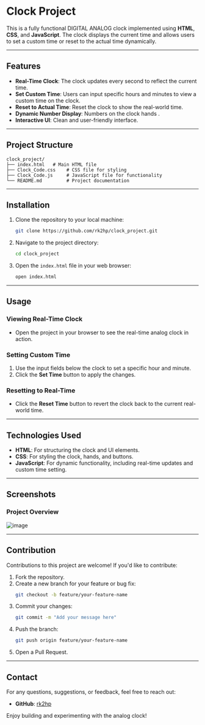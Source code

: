 # Clock Project

This is a fully functional DIGITAL ANALOG clock implemented using **HTML**, **CSS**, and **JavaScript**. The clock displays the current time and allows users to set a custom time or reset to the actual time dynamically.

---

## Features

- **Real-Time Clock**: The clock updates every second to reflect the current time.
- **Set Custom Time**: Users can input specific hours and minutes to view a custom time on the clock.
- **Reset to Actual Time**: Reset the clock to show the real-world time.
- **Dynamic Number Display**: Numbers on the clock hands .
- **Interactive UI**: Clean and user-friendly interface.

---

## Project Structure

```
clock_project/
├── index.html   # Main HTML file
├── Clock_Code.css    # CSS file for styling
├── Clock_Code.js     # JavaScript file for functionality
└── README.md         # Project documentation
```

---

## Installation

1. Clone the repository to your local machine:
   ```bash
   git clone https://github.com/rk2hp/clock_project.git
   ```

2. Navigate to the project directory:
   ```bash
   cd clock_project
   ```

3. Open the `index.html` file in your web browser:
   ```bash
   open index.html
   ```

---

## Usage

### Viewing Real-Time Clock
- Open the project in your browser to see the real-time analog clock in action.

### Setting Custom Time
1. Use the input fields below the clock to set a specific hour and minute.
2. Click the **Set Time** button to apply the changes.

### Resetting to Real-Time
- Click the **Reset Time** button to revert the clock back to the current real-world time.

---

## Technologies Used

- **HTML**: For structuring the clock and UI elements.
- **CSS**: For styling the clock, hands, and buttons.
- **JavaScript**: For dynamic functionality, including real-time updates and custom time setting.

---

## Screenshots

### Project Overview
![image](https://github.com/user-attachments/assets/10280e0c-6fd5-4f04-983f-ef5ce287677f)


---

## Contribution

Contributions to this project are welcome! If you'd like to contribute:

1. Fork the repository.
2. Create a new branch for your feature or bug fix:
   ```bash
   git checkout -b feature/your-feature-name
   ```
3. Commit your changes:
   ```bash
   git commit -m "Add your message here"
   ```
4. Push the branch:
   ```bash
   git push origin feature/your-feature-name
   ```
5. Open a Pull Request.

---


## Contact

For any questions, suggestions, or feedback, feel free to reach out:

- **GitHub**: [rk2hp](https://github.com/rk2hp)

Enjoy building and experimenting with the analog clock!
